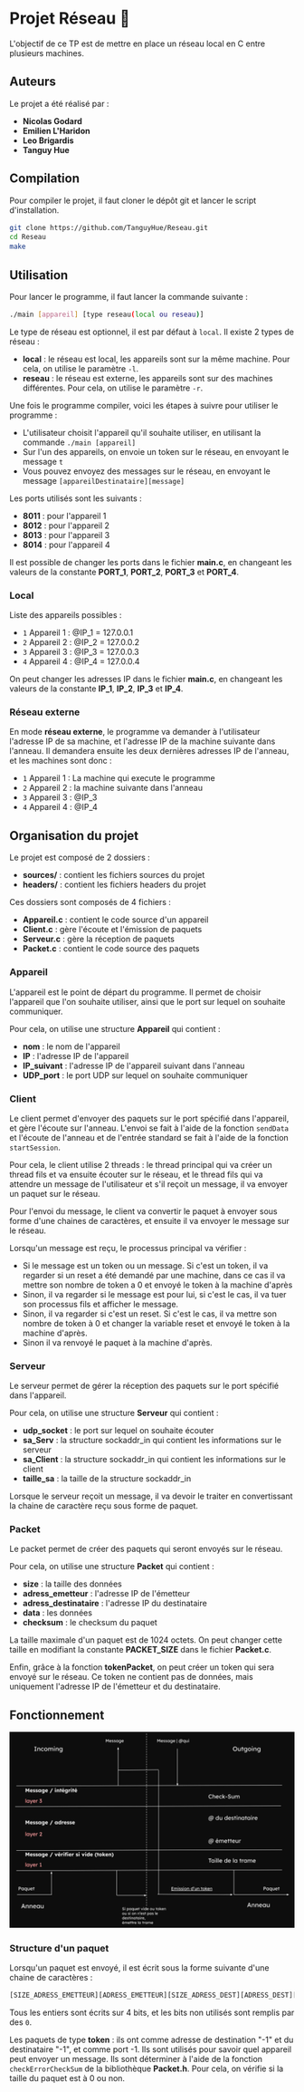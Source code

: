 # Projet Réseau 📶

L'objectif de ce TP est de mettre en place un réseau local en C entre plusieurs machines. 

## Auteurs

Le projet a été réalisé par :
* **Nicolas Godard**
* **Emilien L'Haridon**
* **Leo Brigardis**
* **Tanguy Hue**

## Compilation

Pour compiler le projet, il faut cloner le dépôt git et lancer le script d'installation.

```bash
git clone https://github.com/TanguyHue/Reseau.git
cd Reseau
make
```

## Utilisation

Pour lancer le programme, il faut lancer la commande suivante :

```bash
./main [appareil] [type reseau(local ou reseau)]
```

Le type de réseau est optionnel, il est par défaut à `local`.
Il existe 2 types de réseau :
* **local** : le réseau est local, les appareils sont sur la même machine. Pour cela, on utilise le paramètre `-l`.
* **reseau** : le réseau est externe, les appareils sont sur des machines différentes. Pour cela, on utilise le paramètre `-r`.

Une fois le programme compiler, voici les étapes à suivre pour utiliser le programme :
* L'utilisateur choisit l'appareil qu'il souhaite utiliser, en utilisant la commande `./main [appareil]`
* Sur l'un des appareils, on envoie un token sur le réseau, en envoyant le message `t`
* Vous pouvez envoyez des messages sur le réseau, en envoyant le message `[appareilDestinataire][message]`

Les ports utilisés sont les suivants :
* **8011** : pour l'appareil 1
* **8012** : pour l'appareil 2
* **8013** : pour l'appareil 3
* **8014** : pour l'appareil 4

Il est possible de changer les ports dans le fichier **main.c**, en changeant les valeurs de la constante **PORT_1**, **PORT_2**, **PORT_3** et **PORT_4**.

### Local

Liste des appareils possibles :
* `1` Appareil 1 : @IP_1 = 127.0.0.1
* `2` Appareil 2 : @IP_2 = 127.0.0.2
* `3` Appareil 3 : @IP_3 = 127.0.0.3
* `4` Appareil 4 : @IP_4 = 127.0.0.4

On peut changer les adresses IP dans le fichier **main.c**, en changeant les valeurs de la constante **IP_1**, **IP_2**, **IP_3** et **IP_4**.  


### Réseau externe

En mode **réseau externe**, le programme va demander à l'utilisateur l'adresse IP de sa machine, et l'adresse IP de la machine suivante dans l'anneau. Il demandera ensuite les deux dernières adresses IP de l'anneau, et les machines sont donc : 

* `1` Appareil 1 : La machine qui execute le programme
* `2` Appareil 2 : la machine suivante dans l'anneau
* `3` Appareil 3 : @IP_3
* `4` Appareil 4 : @IP_4

## Organisation du projet

Le projet est composé de 2 dossiers :
* **sources/** : contient les fichiers sources du projet
* **headers/** : contient les fichiers headers du projet

Ces dossiers sont composés de 4 fichiers : 
* **Appareil.c** : contient le code source d'un appareil
* **Client.c** : gère l'écoute et l'émission de paquets
* **Serveur.c** : gère la réception de paquets
* **Packet.c** : contient le code source des paquets

### Appareil

L'appareil est le point de départ du programme. Il permet de choisir l'appareil que l'on souhaite utiliser, ainsi que le port sur lequel on souhaite communiquer.

Pour cela, on utilise une structure **Appareil** qui contient :
* **nom** : le nom de l'appareil
* **IP** : l'adresse IP de l'appareil
* **IP_suivant** : l'adresse IP de l'appareil suivant dans l'anneau
* **UDP_port** : le port UDP sur lequel on souhaite communiquer

### Client

Le client permet d'envoyer des paquets sur le port spécifié dans l'appareil, et gère l'écoute sur l'anneau. 
L'envoi se fait à l'aide de la fonction `sendData` et l'écoute de l'anneau et de l'entrée standard se fait à l'aide de la fonction `startSession`.

Pour cela, le client utilise 2 threads : le thread principal qui va créer un thread fils et va ensuite écouter sur le réseau, et le thread fils qui va attendre un message de l'utilisateur et s'il reçoit un message, il va envoyer un paquet sur le réseau.

Pour l'envoi du message, le client va convertir le paquet à envoyer sous forme d'une chaines de caractères, et ensuite il va envoyer le message sur le réseau.

Lorsqu'un message est reçu, le processus principal va vérifier : 
* Si le message est un token ou un message. Si c'est un token, il va regarder si un reset a été demandé par une machine, dans ce cas il va mettre son nombre de token a 0 et envoyé le token à la machine d'après
* Sinon, il va regarder si le message est pour lui, si c'est le cas, il va tuer son processus fils et afficher le message. 
* Sinon, il va regarder si c'est un reset. Si c'est le cas, il va mettre son nombre de token à 0 et changer la variable reset et envoyé le token à la machine d'après.
* Sinon il va renvoyé le paquet à la machine d'après.


### Serveur

Le serveur permet de gérer la réception des paquets sur le port spécifié dans l'appareil.

Pour cela, on utilise une structure **Serveur** qui contient :
* **udp_socket** : le port sur lequel on souhaite écouter
* **sa_Serv** : la structure sockaddr_in qui contient les informations sur le serveur
* **sa_Client** : la structure sockaddr_in qui contient les informations sur le client
* **taille_sa** : la taille de la structure sockaddr_in

Lorsque le serveur reçoit un message, il va devoir le traiter en convertissant la chaine de caractère reçu sous forme de paquet.

### Packet

Le packet permet de créer des paquets qui seront envoyés sur le réseau.

Pour cela, on utilise une structure **Packet** qui contient :
* **size** : la taille des données
* **adress_emetteur** : l'adresse IP de l'émetteur
* **adress_destinataire** : l'adresse IP du destinataire
* **data** : les données
* **checksum** : le checksum du paquet

La taille maximale d'un paquet est de 1024 octets. On peut changer cette taille en modifiant la constante **PACKET_SIZE** dans le fichier **Packet.c**.

Enfin, grâce à la fonction **tokenPacket**, on peut créer un token qui sera envoyé sur le réseau. Ce token ne contient pas de données, mais uniquement l'adresse IP de l'émetteur et du destinataire.

## Fonctionnement

![fonctionnement du programme](img/fonctionnement.png)

### Structure d'un paquet

Lorsqu'un paquet est envoyé, il est écrit sous la forme suivante d'une chaine de caractères :

```bash
[SIZE_ADRESS_EMETTEUR][ADRESS_EMETTEUR][SIZE_ADRESS_DEST][ADRESS_DEST][SIZE_DATA][DATA][CHECKSUM]
```

Tous les entiers sont écrits sur 4 bits, et les bits non utilisés sont remplis par des `0`.

Les paquets de type **token** : ils ont comme adresse de destination "-1"  et du destinataire "-1", et comme port -1. Ils sont utilisés pour savoir quel appareil peut envoyer un message. Ils sont déterminer à l'aide de la fonction `checkErrorCheckSum` de la bibliothèque **Packet.h**. Pour cela, on vérifie si la taille du paquet est à 0 ou non.
